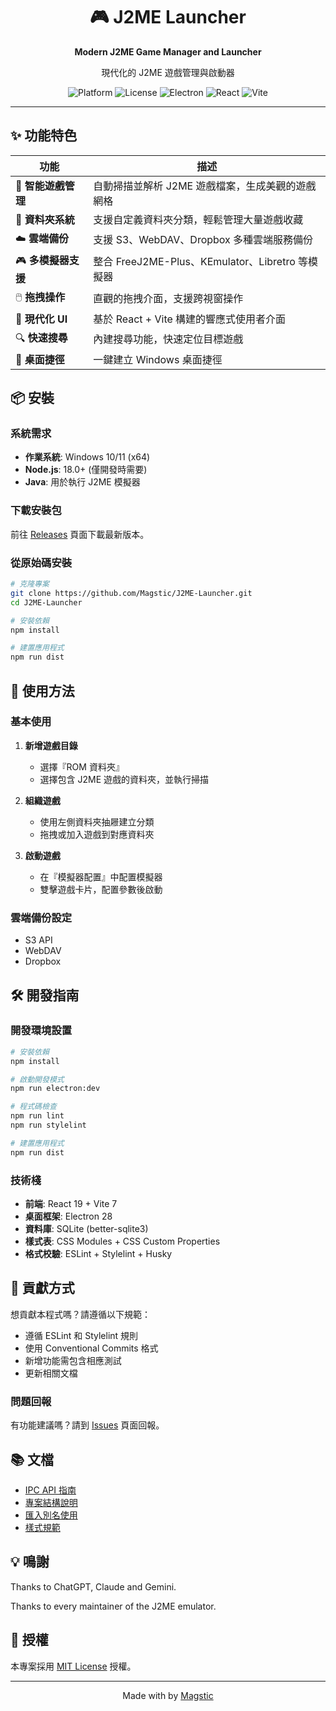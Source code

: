 <div align="center">
  <h1>🎮 J2ME Launcher</h1>
  <p><strong>Modern J2ME Game Manager and Launcher</strong></p>
  <p>現代化的 J2ME 遊戲管理與啟動器</p>
  
![Platform](https://img.shields.io/badge/Platform-Windows-blue?style=flat-square)
![License](https://img.shields.io/badge/License-MIT-green?style=flat-square)
![Electron](https://img.shields.io/badge/Electron-28.2.0-47848F?style=flat-square)
![React](https://img.shields.io/badge/React-19.1.1-61DAFB?style=flat-square)
![Vite](https://img.shields.io/badge/Vite-7.0.6-646CFF?style=flat-square)
</div>

---

## ✨ 功能特色

| 功能 | 描述 |
|------|------|
| 🎯 **智能遊戲管理** | 自動掃描並解析 J2ME 遊戲檔案，生成美觀的遊戲網格 |
| 📁 **資料夾系統** | 支援自定義資料夾分類，輕鬆管理大量遊戲收藏 |
| ☁️ **雲端備份** | 支援 S3、WebDAV、Dropbox 多種雲端服務備份 |
| 🎮 **多模擬器支援** | 整合 FreeJ2ME-Plus、KEmulator、Libretro 等模擬器 |
| 🖱️ **拖拽操作** | 直觀的拖拽介面，支援跨視窗操作 |
| 🎨 **現代化 UI** | 基於 React + Vite 構建的響應式使用者介面 |
| 🔍 **快速搜尋** | 內建搜尋功能，快速定位目標遊戲 |
| 🎯 **桌面捷徑** | 一鍵建立 Windows 桌面捷徑 |

## 📦 安裝

### 系統需求

- **作業系統**: Windows 10/11 (x64)
- **Node.js**: 18.0+ (僅開發時需要)
- **Java**: 用於執行 J2ME 模擬器

### 下載安裝包

前往 [Releases](https://github.com/Magstic/J2ME-Launcher/releases) 頁面下載最新版本。

### 從原始碼安裝

```bash
# 克隆專案
git clone https://github.com/Magstic/J2ME-Launcher.git
cd J2ME-Launcher

# 安裝依賴
npm install

# 建置應用程式
npm run dist
```

## 🚀 使用方法

### 基本使用

1. **新增遊戲目錄**
   - 選擇『ROM 資料夾』
   - 選擇包含 J2ME 遊戲的資料夾，並執行掃描

2. **組織遊戲**
   - 使用左側資料夾抽屜建立分類
   - 拖拽或加入遊戲到對應資料夾

3. **啟動遊戲**
   - 在『模擬器配置』中配置模擬器
   - 雙擊遊戲卡片，配置參數後啟動

### 雲端備份設定

- S3 API
- WebDAV
- Dropbox

## 🛠️ 開發指南

### 開發環境設置

```bash
# 安裝依賴
npm install

# 啟動開發模式
npm run electron:dev

# 程式碼檢查
npm run lint
npm run stylelint

# 建置應用程式
npm run dist
```

### 技術棧

- **前端**: React 19 + Vite 7
- **桌面框架**: Electron 28
- **資料庫**: SQLite (better-sqlite3)
- **樣式表**: CSS Modules + CSS Custom Properties
- **格式校驗**: ESLint + Stylelint + Husky

## 🤝 貢獻方式

想貢獻本程式嗎？請遵循以下規範：

- 遵循 ESLint 和 Stylelint 規則
- 使用 Conventional Commits 格式
- 新增功能需包含相應測試
- 更新相關文檔

### 問題回報

有功能建議嗎？請到 [Issues](https://github.com/Magstic/J2ME-Launcher/issues) 頁面回報。

## 📚 文檔

- [IPC API 指南](docs/IPC-Guide.md)
- [專案結構說明](docs/tree.md)
- [匯入別名使用](docs/aliases.zh.md)
- [樣式規範](docs/Stylelint-Config.md)

## 💡 鳴謝

Thanks to ChatGPT, Claude and Gemini.

Thanks to every maintainer of the J2ME emulator.

## 📄 授權

本專案採用 [MIT License](LICENSE) 授權。

---

<div align="center">
  <p>Made with by <a href="https://github.com/Magstic">Magstic</a></p>
</div>